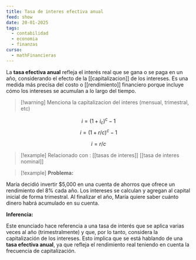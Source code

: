 ```yaml
---
title: Tasa de interes efectiva anual
feed: show
date: 20-01-2025
tags:
  - contabilidad
  - economia
  - finanzas
curso:
  - mathFinancieras
---
```

La **tasa efectiva anual** refleja el interés real que se gana o se paga en un año, considerando el efecto de la [[capitalizacion]] de los intereses. Es una medida más precisa del costo o [[rendimiento]] financiero porque incluye cómo los intereses se acumulan a lo largo del tiempo.

>[!warning] Menciona la capitalizacion del interes (mensual, trimestral, etc)


$$i=(1+i_c)^c-1$$
$$i=(1+r/c)^c-1$$

$$i=r/c$$

>[!example] Relacionado con : [[tasas de interes]] [[tasa de interes nominal]]

>[!example] **Problema:**
>
María decidió invertir $5,000 en una cuenta de ahorros que ofrece un rendimiento del 8% cada año. Los intereses se calculan y agregan al capital inicial de forma trimestral. Al finalizar el año, María quiere saber cuánto dinero habrá acumulado en su cuenta.
>
**Inferencia:**
>
Este enunciado hace referencia a una tasa de interés que se aplica varias veces al año (trimestralmente) y que, por lo tanto, considera la capitalización de los intereses. Esto implica que se está hablando de una **tasa efectiva anual**, ya que refleja el rendimiento real teniendo en cuenta la frecuencia de capitalización.
